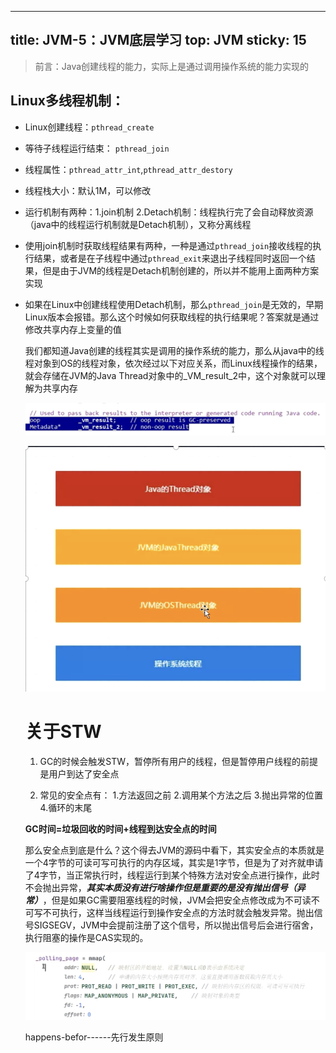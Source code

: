 ---
title: JVM-5：JVM底层学习
top: JVM
sticky: 15
------

>前言：Java创建线程的能力，实际上是通过调用操作系统的能力实现的
<!--more-->

## Linux多线程机制：

- Linux创建线程：`pthread_create`  

- 等待子线程运行结束： `pthread_join`

- 线程属性：`pthread_attr_int`,`pthread_attr_destory`

- 线程栈大小：默认1M，可以修改

- 运行机制有两种：1.join机制   2.Detach机制：线程执行完了会自动释放资源（java中的线程运行机制就是Detach机制），又称分离线程

- 使用join机制时获取线程结果有两种，一种是通过`pthread_join`接收线程的执行结果，或者是在子线程中通过`pthread_exit`来退出子线程同时返回一个结果，但是由于JVM的线程是Detach机制创建的，所以并不能用上面两种方案实现

- 如果在Linux中创建线程使用Detach机制，那么`pthread_join`是无效的，早期Linux版本会报错。那么这个时候如何获取线程的执行结果呢？答案就是通过修改共享内存上变量的值

  

  我们都知道Java创建的线程其实是调用的操作系统的能力，那么从java中的线程对象到OS的线程对象，依次经过以下对应关系，而Linux线程操作的结果，就会存储在JVM的Java Thread对象中的_VM_result_2中，这个对象就可以理解为共享内存

  ![](https://raw.githubusercontent.com/aj-web/picturebed/master/202111271645498.png)

  

  

  ![线程对象](https://raw.githubusercontent.com/aj-web/picturebed/master/202111271641514.png)

  

  

  

  # 关于STW

  1. GC的时候会触发STW，暂停所有用户的线程，但是暂停用户线程的前提是用户到达了安全点

  2. 常见的安全点有： 1.方法返回之前  2.调用某个方法之后  3.抛出异常的位置  4.循环的末尾

  

  **GC时间=垃圾回收的时间+线程到达安全点的时间**

  

  那么安全点到底是什么？这个得去JVM的源码中看下，其实安全点的本质就是一个4字节的可读可写可执行的内存区域，其实是1字节，但是为了对齐就申请了4字节，当正常执行时，线程运行到某个特殊方法对安全点进行操作，此时不会抛出异常，***其实本质没有进行啥操作但是重要的是没有抛出信号（异常）***，但是如果GC需要阻塞线程的时候，JVM会把安全点修改成为不可读不可写不可执行，这样当线程运行到操作安全点的方法时就会触发异常。抛出信号SIGSEGV，JVM中会提前注册了这个信号，所以抛出信号后会进行宿舍，执行阻塞的操作是CAS实现的。

  ![](https://raw.githubusercontent.com/aj-web/picturebed/master/202111271724397.png)

  

  

  

  

  happens-befor------先行发生原则

  

  

  

  

  